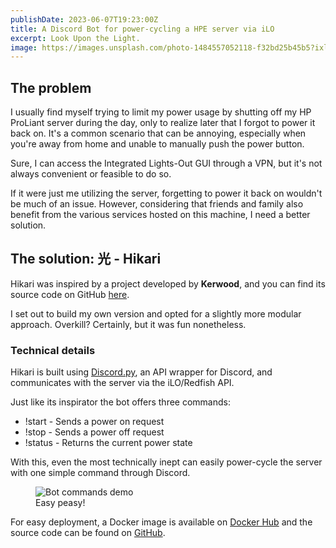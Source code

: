```yaml
---
publishDate: 2023-06-07T19:23:00Z
title: A Discord Bot for power-cycling a HPE server via iLO
excerpt: Look Upon the Light.
image: https://images.unsplash.com/photo-1484557052118-f32bd25b45b5?ixlib=rb-4.0.3&ixid=M3wxMjA3fDB8MHxwaG90by1wYWdlfHx8fGVufDB8fHx8fA%3D%3D&auto=format&fit=crop&w=1469&q=80
---
```


## The problem

I usually find myself trying to limit my power usage by shutting off my HP ProLiant server during the day, only to realize later that I forgot to power it back on. It's a common scenario that can be annoying, especially when you're away from home and unable to manually push the power button.

Sure, I can access the Integrated Lights-Out GUI through a VPN, but it's not always convenient or feasible to do so.

If it were just me utilizing the server, forgetting to power it back on wouldn't be much of an issue. However, considering that friends and family also benefit from the various services hosted on this machine, I need a better solution.

## The solution: 光 - Hikari

Hikari was inspired by a project developed by **Kerwood**, and you can find its source code on GitHub [here](https://github.com/Kerwood/discord-ilo-bot).

I set out to build my own version and opted for a slightly more modular approach. Overkill? Certainly, but it was fun nonetheless.

### Technical details

Hikari is built using [Discord.py](https://discordpy.readthedocs.io/en/stable/), an API wrapper for Discord, and communicates with the server via the iLO/Redfish API.

Just like its inspirator the bot offers three commands:

- !start - Sends a power on request
- !stop - Sends a power off request
- !status - Returns the current power state

With this, even the most technically inept can easily power-cycle the server with one simple command through Discord.

<figure>
  <img src="/assets/bot.png" alt="Bot commands demo"/>
  <figcaption>Easy peasy!</figcaption>
</figure>

For easy deployment, a Docker image is available on [Docker Hub](https://hub.docker.com/r/j3br/hikari) and the source code can be found on [GitHub](https://github.com/j3br/hikari).
